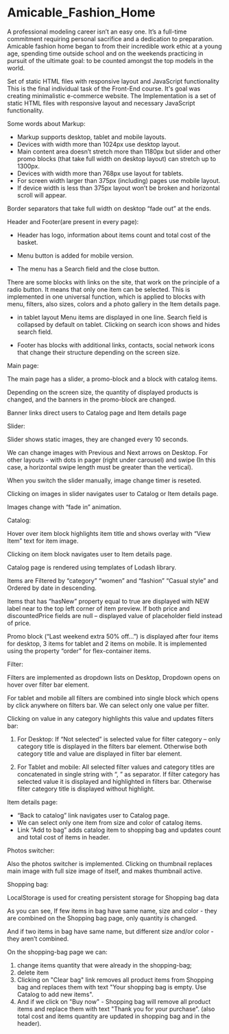 # Amicable_Fashion_Home
A professional modeling career isn’t an easy one. It’s a full-time commitment requiring personal sacrifice and a dedication to preparation. Amicable fashion home began to from their incredible work ethic at a young age, spending time outside school and on the weekends practicing in pursuit of the ultimate goal: to be counted amongst the top models in the world.


Set of static HTML files with responsive layout and JavaScript functionality
This is the final individual task of the Front-End course. It's goal was creating minimalistic e-commerce website. 
The Implementation is a set of static HTML files with responsive layout and necessary JavaScript functionality. 

Some words about Markup:

- Markup supports desktop, tablet and mobile layouts. 
- Devices with width more than 1024px use desktop layout. 
- Main content area doesn’t stretch more than 1180px but slider and other promo blocks (that take full width on desktop layout) can stretch up to 1300px. 
- Devices with width more than 768px use layout for tablets. 
- For screen width larger than 375px (including) pages use mobile layout.
- If device width is less than 375px layout won’t be broken and horizontal scroll will appear.

Border separators that take full width on desktop “fade out” at the ends.

Header and Footer(are present in every page): 

- Header has logo, information about items count and total cost of the basket.

- Menu button is added for mobile version.

- The menu has a Search field and the close button.


There are some blocks with links on the site, that work on the principle of a radio button. It means that only one item can be selected. 
This is implemented in one universal function, which is applied to blocks with menu, filters, also sizes, colors and a photo gallery in the Item details page.

- in tablet layout Menu items are displayed in one line. Search field is collapsed by default on tablet. Clicking on search icon shows and hides search field. 

- Footer has blocks with additional links, contacts, social network icons that change their structure depending on the screen size.

Main page:

The main page has a slider, a promo-block and a block with catalog items.

Depending on the screen size, the quantity of displayed products is changed, and the banners in the promo-block are changed.

Banner links direct users to Catalog page and Item details page

Slider:

Slider shows static images, they are changed every 10 seconds.
 
We can change images with Previous and Next arrows on Desktop. For other layouts - with dots in pager (right under carousel) and swipe (In this case, a horizontal swipe length must be greater than the vertical).

When you switch the slider manually, image change timer is reseted. 
 
Clicking on images in slider navigates user to Catalog or Item details page.

Images change with “fade in” animation.

Catalog:

Hover over item block highlights item title and shows overlay with “View Item” text for item image. 
 
Clicking on item block navigates user to Item details page. 

Catalog page is rendered using templates of Lodash library. 

Items are Filtered by “category” “women” and “fashion” “Casual style” and Ordered by date in descending.

Items that has “hasNew” property equal to true are displayed with NEW label near to the top left corner of item preview. 
If both price and discountedPrice fields are null – displayed value of placeholder field instead of price.

Promo block (“Last weekend extra 50% off...”) is displayed after four items for desktop, 3 items for tablet and 2 items on mobile. It is implemented using the property “order” for flex-container items.

Filter:

Filters are implemented as dropdown lists on Desktop, Dropdown opens on hover over filter bar element.

For tablet and mobile all filters are combined into single block which opens by click 
anywhere on filters bar. We can select only one value per filter. 

Clicking on value in any category highlights this value and updates filters bar:

1) For Desktop: If “Not selected” is selected value for filter category – only category title is displayed in the filters bar element. Otherwise both category title and value are displayed in filter bar element. 

2) For Tablet and mobile: All selected filter values and category titles are concatenated in single string with “, ” as separator. If filter category has selected value it is displayed and highlighted in filters bar. Otherwise filter category title is displayed without highlight. 

Item details page:

- “Back to catalog” link navigates user to Catalog page. 
- We can select only one item from size and color of catalog items.
- Link “Add to bag” adds catalog item to shopping bag and updates count and total cost of items in header.

Photos switcher:

Also the photos switcher is implemented. Clicking on thumbnail replaces main image with full size image of itself, and makes thumbnail active. 

Shopping bag:

LocalStorage is used for creating persistent storage for Shopping bag data

As you can see, If few items in bag have same name, size and color - they are combined on the Shopping bag page, only quantity is changed.

And if two items in bag have same name, but different size and/or color - they aren’t combined. 

On the shopping-bag page we can:

1) change items quantity that were already in the shopping-bag;
2) delete item
3) Clicking on "Clear bag" link removes all product items from Shopping bag and replaces them with text "Your shopping bag is empty. Use Catalog to add new items". 
4) And if we click on "Buy now" - Shopping bag will remove all product items and replace them with text "Thank you for your purchase”.
(also total cost and items quantity are updated in shopping bag and in the header).

